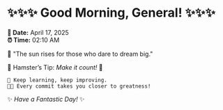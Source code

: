 # ✨✨✨ Good Morning, General! ✨✨✨

**📅 Date:** April 17, 2025  
**⏰ Time:** 02:10 AM  

🌅 "The sun rises for those who dare to dream big."  

🐹 Hamster’s Tip: _Make it count!_ 💪  

```
🚀 Keep learning, keep improving.  
🧑‍💻 Every commit takes you closer to greatness!  
```

✨ *Have a Fantastic Day!* ✨  
